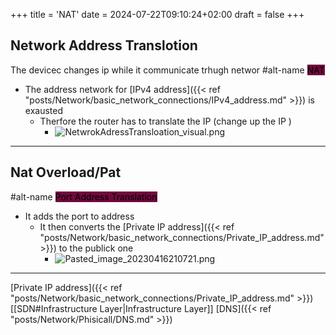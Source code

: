 +++
title = 'NAT'
date = 2024-07-22T09:10:24+02:00
draft = false
+++


## Network Address Translotion 
The devicec changes ip while it communicate trhugh networ
#alt-name 
<mark style="background: #72083D;">NAT</mark>
- The address network for [IPv4 address]({{< ref "posts/Network/basic_network_connections/IPv4_address.md" >}}) is exausted
	- Therfore the router has to translate the IP (change up the IP )
		- ![NetwrokAdressTransloation_visual.png](/Notes/NetwrokAdressTransloation_visual.png)
--- 


## Nat Overload/Pat 
#alt-name <mark style="background: #72083D;">Port Address Translation </mark>
- It adds the port to address 
	- It then converts the [Private IP address]({{< ref "posts/Network/basic_network_connections/Private_IP_address.md" >}}) to the publick one 
		- ![Pasted_image_20230416210721.png](/Notes/Pasted_image_20230416210721.png)
 
 ---
 
 [Private IP address]({{< ref "posts/Network/basic_network_connections/Private_IP_address.md" >}})
 [[SDN#Infrastructure Layer|Infrastructure Layer]] 
 [DNS]({{< ref "posts/Network/Phisicall/DNS.md" >}})
